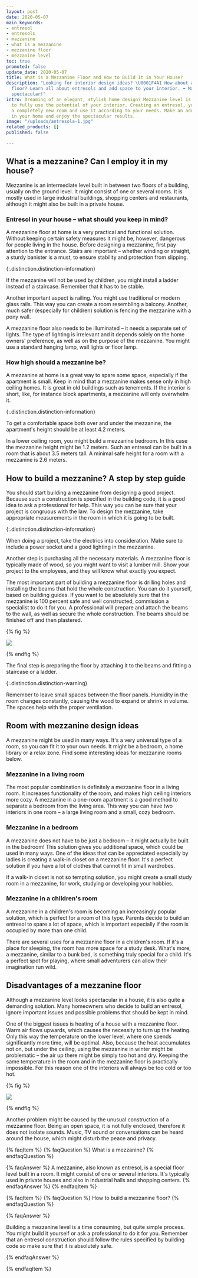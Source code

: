 ```yaml
---
layout: post
date: 2020-05-07
main_keywords:
- entresol
- entresols
- mazzanine
- what is a mezzanine
- mezzanine floor
- mezzanine level
toc: true
promoted: false
update_date: 2020-05-07
title: What is a Mezzanine Floor and How to Build It in Your House?
description: "Looking for interior design ideas? \U0001F4A1 How about a mezzanine
  floor? Learn all about entresols and add space to your interior. ➡️ Make your home
  spectacular!"
intro: Dreaming of an elegant, stylish home design? Mezzanine level is a perfect way
  to fully use the potential of your interior. Creating an entresol, you might gain
  a completely new room and use it according to your needs. Make an additional space
  in your home and enjoy the spectacular results.
image: "/uploads/antresola-1.jpg"
related_products: []
published: false

---
```

## What is a mezzanine? Can I employ it in my house?

Mezzanine is an intermediate level built in between two floors of a building, usually on the ground level. It might consist of one or several rooms. It is mostly used in large industrial buildings, shopping centers and restaurants, although it might also be built in a private house.

### Entresol in your house – what should you keep in mind?

A mezzanine floor at home is a very practical and functional solution. Without keeping certain safety measures it might be, however, dangerous for people living in the house. Before designing a mezzanine, first pay attention to the entrance. Stairs are important – whether winding or straight, a sturdy banister is a must, to ensure stability and protection from slipping.

{:.distinction.distinction-information}

If the mezzanine will not be used by children, you might install a ladder instead of a staircase. Remember that it has to be stable.

Another important aspect is railing. You might use traditional or modern glass rails. This way you can create a room resembling a balcony. Another, much safer (especially for children) solution is fencing the mezzanine with a pony wall.

A mezzanine floor also needs to be illuminated – it needs a separate set of lights. The type of lighting is irrelevant and it depends solely on the home owners' preference, as well as on the purpose of the mezzanine. You might use a standard hanging lamp, wall lights or floor lamp.

### How high should a mezzanine be?

A mezzanine at home is a great way to spare some space, especially if the apartment is small. Keep in mind that a mezzanine makes sense only in high ceiling homes. It is great in old buildings such as tenements. If the interior is short, like, for instance block apartments, a mezzanine will only overwhelm it.

{:.distinction.distinction-information}

To get a comfortable space both over and under the mezzanine, the apartment's height should be at least 4.2 meters.

In a lower ceiling room, you might build a mezzanine bedroom. In this case the mezzanine height might be 1.2 meters. Such an entresol can be built in a room that is about 3.5 meters tall. A minimal safe height for a room with a mezzanine is 2.6 meters.

## How to build a mezzanine? A step by step guide

You should start building a mezzanine from designing a good project. Because such a construction is specified in the building code, it is a good idea to ask a professional for help. This way you can be sure that your project is congruous with the law. To design the mezzanine, take appropriate measurements in the room in which it is going to be built.

{:.distinction.distinction-information}

When doing a project, take the electrics into consideration. Make sure to include a power socket and a good lighting in the mezzanine.

Another step is purchasing all the necessary materials. A mezzanine floor is typically made of wood, so you might want to visit a lumber mill. Show your project to the employees, and they will know what exactly you expect.

The most important part of building a mezzanine floor is drilling holes and installing the beams that hold the whole construction. You can do it yourself, based on building guides. If you want to be absolutely sure that the mezzanine is 100 percent safe and well constructed, commission a specialist to do it for you. A professional will prepare and attach the beams to the wall, as well as secure the whole construction. The beams should be finished off and then plastered.

{% fig %}

![](/uploads/drilling.jpg)

{% endfig %}

The final step is preparing the floor by attaching it to the beams and fitting a staircase or a ladder.

{:.distinction.distinction-warning}

Remember to leave small spaces between the floor panels. Humidity in the room changes constantly, causing the wood to expand or shrink in volume. The spaces help with the proper ventilation.

## Room with mezzanine design ideas

A mezzanine might be used in many ways. It's a very universal type of a room, so you can fit it to your own needs. It might be a bedroom, a home library or a relax zone. Find some interesting ideas for mezzanine rooms below.

### Mezzanine in a living room

The most popular combination is definitely a mezzanine floor in a living room. It increases functionality of the room, and makes high ceiling interiors more cozy. A mezzanine in a one-room apartment is a good method to separate a bedroom from the living area. This way you can have two interiors in one room – a large living room and a small, cozy bedroom.

### Mezzanine in a bedroom

A mezzanine does not have to be just a bedroom – it might actually be built in the bedroom! This solution gives you additional space, which could be used in many ways. One of the ideas that can be appreciated especially by ladies is creating a walk-in closet on a mezzanine floor. It's a perfect solution if you have a lot of clothes that cannot fit in small wardrobes.

If a walk-in closet is not so tempting solution, you might create a small study room in a mezzanine, for work, studying or developing your hobbies.

### Mezzanine in a children's room

A mezzanine in a children's room is becoming an increasingly popular solution, which is perfect for a room of this type. Parents decide to build an entresol to spare a lot of space, which is important especially if the room is occupied by more than one child.

There are several uses for a mezzanine floor in a children's room. If it's a place for sleeping, the room has more space for a study desk. What's more, a mezzanine, similar to a bunk bed, is something truly special for a child. It's a perfect spot for playing, where small adventurers can allow their imagination run wild.

## Disadvantages of a mezzanine floor

Although a mezzanine level looks spectacular in a house, it is also quite a demanding solution. Many homeowners who decide to build an entresol, ignore important issues and possible problems that should be kept in mind.

One of the biggest issues is heating of a house with a mezzanine floor. Warm air flows upwards, which causes the necessity to turn up the heating. Only this way the temperature on the lower level, where one spends significantly more time, will be optimal. Also, because the heat accumulates not on, but under the ceiling, using the mezzanine in winter might be problematic – the air up there might be simply too hot and dry. Keeping the same temperature in the room and in the mezzanine floor is practically impossible. For this reason one of the interiors will always be too cold or too hot.

{% fig %}

![](/uploads/czy-antresola-ma-jakies-wady.jpg)

{% endfig %}

Another problem might be caused by the unusual construction of a mezzanine floor. Being an open space, it is not fully enclosed, therefore it does not isolate sounds. Music, TV sound or conversations can be heard around the house, which might disturb the peace and privacy.

{% faqItem %}
{% faqQuestion %}
What is a mezzanine?
{% endfaqQuestion %}

{% faqAnswer %}
A mezzanine, also known as entresol, is a special floor level built in a room. It might consist of one or several interiors. It's typically used in private houses and also in industrial halls and shopping centers.
{% endfaqAnswer %}
{% endfaqItem %}

{% faqItem %}
{% faqQuestion %}
How to build a mezzanine floor?
{% endfaqQuestion %}

{% faqAnswer %}

Building a mezzanine level is a time consuming, but quite simple process. You might build it yourself or ask a professional to do it for you. Remember that an entresol construction should follow the rules specified by building code so make sure that it is absolutely safe.

{% endfaqAnswer %}

{% endfaqItem %}